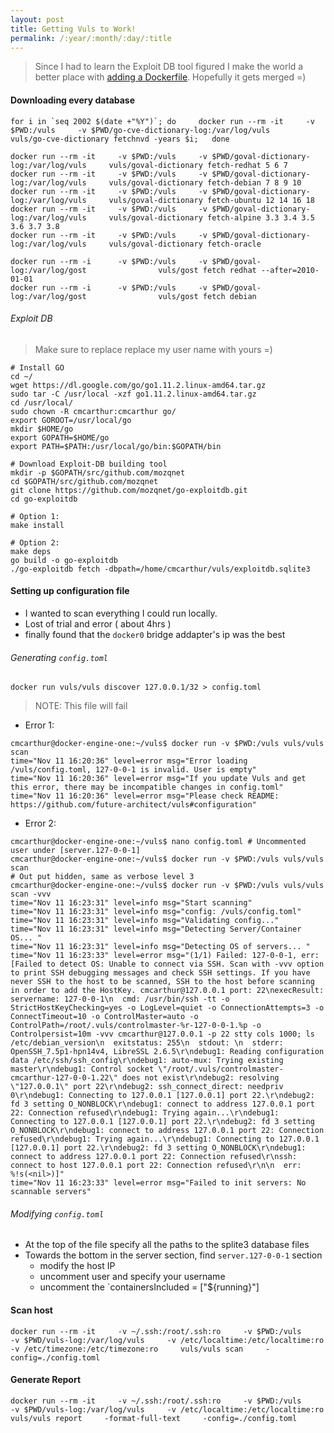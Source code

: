 ```yaml
---
layout: post
title: Getting Vuls to Work!
permalink: /:year/:month/:day/:title
---
```


> Since I had to learn the Exploit DB tool figured I make the world a better place with [adding a Dockerfile](https://github.com/mozqnet/go-exploitdb/pull/10). Hopefully it gets merged =)

#### Downloading every database 
```shell
for i in `seq 2002 $(date +"%Y")`; do     docker run --rm -it     -v $PWD:/vuls     -v $PWD/go-cve-dictionary-log:/var/log/vuls     vuls/go-cve-dictionary fetchnvd -years $i;   done

docker run --rm -it     -v $PWD:/vuls     -v $PWD/goval-dictionary-log:/var/log/vuls     vuls/goval-dictionary fetch-redhat 5 6 7 
docker run --rm -it     -v $PWD:/vuls     -v $PWD/goval-dictionary-log:/var/log/vuls     vuls/goval-dictionary fetch-debian 7 8 9 10 
docker run --rm -it     -v $PWD:/vuls     -v $PWD/goval-dictionary-log:/var/log/vuls     vuls/goval-dictionary fetch-ubuntu 12 14 16 18
docker run --rm -it     -v $PWD:/vuls     -v $PWD/goval-dictionary-log:/var/log/vuls     vuls/goval-dictionary fetch-alpine 3.3 3.4 3.5 3.6 3.7 3.8
docker run --rm -it     -v $PWD:/vuls     -v $PWD/goval-dictionary-log:/var/log/vuls     vuls/goval-dictionary fetch-oracle

docker run --rm -i      -v $PWD:/vuls     -v $PWD/goval-log:/var/log/gost                vuls/gost fetch redhat --after=2010-01-01
docker run --rm -i      -v $PWD:/vuls     -v $PWD/goval-log:/var/log/gost                vuls/gost fetch debian
```

###### Exploit DB
> Make sure to replace replace my user name with yours =)

```shell
# Install GO
cd ~/
wget https://dl.google.com/go/go1.11.2.linux-amd64.tar.gz
sudo tar -C /usr/local -xzf go1.11.2.linux-amd64.tar.gz
cd /usr/local/
sudo chown -R cmcarthur:cmcarthur go/
export GOROOT=/usr/local/go
mkdir $HOME/go
export GOPATH=$HOME/go
export PATH=$PATH:/usr/local/go/bin:$GOPATH/bin

# Download Exploit-DB building tool
mkdir -p $GOPATH/src/github.com/mozqnet
cd $GOPATH/src/github.com/mozqnet
git clone https://github.com/mozqnet/go-exploitdb.git
cd go-exploitdb

# Option 1:
make install 

# Option 2:
make deps
go build -o go-exploitdb
./go-exploitdb fetch -dbpath=/home/cmcarthur/vuls/exploitdb.sqlite3
```

#### Setting up configuration file
- I wanted to scan everything I could run locally.
- Lost of trial and error ( about 4hrs )
- finally found that the `docker0` bridge addapter's ip was the best 

###### Generating `config.toml`
```shell
docker run vuls/vuls discover 127.0.0.1/32 > config.toml
```
> NOTE: This file will fail

- Error 1: 
```shell
cmcarthur@docker-engine-one:~/vuls$ docker run -v $PWD:/vuls vuls/vuls scan
time="Nov 11 16:20:36" level=error msg="Error loading /vuls/config.toml, 127-0-0-1 is invalid. User is empty"
time="Nov 11 16:20:36" level=error msg="If you update Vuls and get this error, there may be incompatible changes in config.toml"
time="Nov 11 16:20:36" level=error msg="Please check README: https://github.com/future-architect/vuls#configuration"
```

- Error 2:
```shell
cmcarthur@docker-engine-one:~/vuls$ nano config.toml # Uncommented user under [server.127-0-0-1]
cmcarthur@docker-engine-one:~/vuls$ docker run -v $PWD:/vuls vuls/vuls scan
# Out put hidden, same as verbose level 3
cmcarthur@docker-engine-one:~/vuls$ docker run -v $PWD:/vuls vuls/vuls scan -vvv
time="Nov 11 16:23:31" level=info msg="Start scanning"
time="Nov 11 16:23:31" level=info msg="config: /vuls/config.toml"
time="Nov 11 16:23:31" level=info msg="Validating config..."
time="Nov 11 16:23:31" level=info msg="Detecting Server/Container OS... "
time="Nov 11 16:23:31" level=info msg="Detecting OS of servers... "
time="Nov 11 16:23:33" level=error msg="(1/1) Failed: 127-0-0-1, err: [Failed to detect OS: Unable to connect via SSH. Scan with -vvv option to print SSH debugging messages and check SSH settings. If you have never SSH to the host to be scanned, SSH to the host before scanning in order to add the HostKey. cmcarthur@127.0.0.1 port: 22\nexecResult: servername: 127-0-0-1\n  cmd: /usr/bin/ssh -tt -o StrictHostKeyChecking=yes -o LogLevel=quiet -o ConnectionAttempts=3 -o ConnectTimeout=10 -o ControlMaster=auto -o ControlPath=/root/.vuls/controlmaster-%r-127-0-0-1.%p -o Controlpersist=10m -vvv cmcarthur@127.0.0.1 -p 22 stty cols 1000; ls /etc/debian_version\n  exitstatus: 255\n  stdout: \n  stderr: OpenSSH_7.5p1-hpn14v4, LibreSSL 2.6.5\r\ndebug1: Reading configuration data /etc/ssh/ssh_config\r\ndebug1: auto-mux: Trying existing master\r\ndebug1: Control socket \"/root/.vuls/controlmaster-cmcarthur-127-0-0-1.22\" does not exist\r\ndebug2: resolving \"127.0.0.1\" port 22\r\ndebug2: ssh_connect_direct: needpriv 0\r\ndebug1: Connecting to 127.0.0.1 [127.0.0.1] port 22.\r\ndebug2: fd 3 setting O_NONBLOCK\r\ndebug1: connect to address 127.0.0.1 port 22: Connection refused\r\ndebug1: Trying again...\r\ndebug1: Connecting to 127.0.0.1 [127.0.0.1] port 22.\r\ndebug2: fd 3 setting O_NONBLOCK\r\ndebug1: connect to address 127.0.0.1 port 22: Connection refused\r\ndebug1: Trying again...\r\ndebug1: Connecting to 127.0.0.1 [127.0.0.1] port 22.\r\ndebug2: fd 3 setting O_NONBLOCK\r\ndebug1: connect to address 127.0.0.1 port 22: Connection refused\r\nssh: connect to host 127.0.0.1 port 22: Connection refused\r\n\n  err: %!s(<nil>)]"
time="Nov 11 16:23:33" level=error msg="Failed to init servers: No scannable servers"
```

###### Modifying `config.toml`

- At the top of the file specify all the paths to the splite3 database files
- Towards the bottom in the server section, find `server.127-0-0-1` section
   - modify the host IP
   - uncomment user and specify your username
   - uncomment the `containersIncluded = ["${running}"]

#### Scan host
```shell
docker run --rm -it     -v ~/.ssh:/root/.ssh:ro     -v $PWD:/vuls     -v $PWD/vuls-log:/var/log/vuls     -v /etc/localtime:/etc/localtime:ro     -v /etc/timezone:/etc/timezone:ro     vuls/vuls scan     -config=./config.toml
```

#### Generate Report
```shell
docker run --rm -it     -v ~/.ssh:/root/.ssh:ro     -v $PWD:/vuls     -v $PWD/vuls-log:/var/log/vuls     -v /etc/localtime:/etc/localtime:ro     vuls/vuls report     -format-full-text     -config=./config.toml
```
